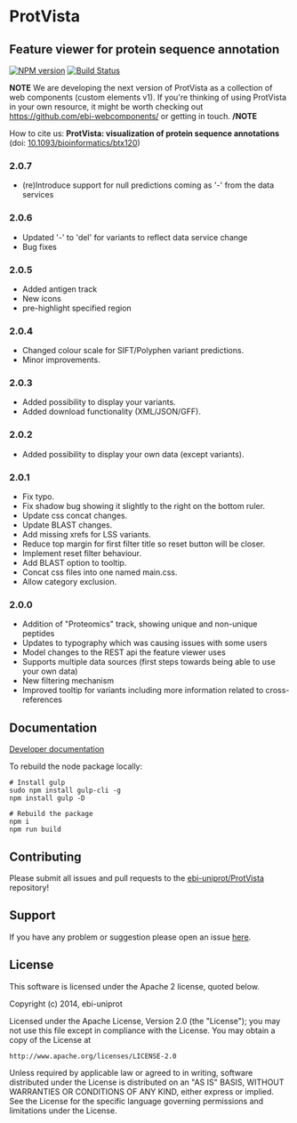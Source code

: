 # ProtVista
## Feature viewer for protein sequence annotation

[![NPM version](http://img.shields.io/npm/v/ProtVista.svg)](https://www.npmjs.org/package/ProtVista)
[![Build Status](https://secure.travis-ci.org/ebi-uniprot/ProtVista.png?branch=master)](http://travis-ci.org/ebi-uniprot/ProtVista)

**NOTE**
We are developing the next version of ProtVista as a collection of web components (custom elements v1). If you're thinking of using ProtVista in your own resource, it might be worth checking out https://github.com/ebi-webcomponents/ or getting in touch.
**/NOTE**

How to cite us: **ProtVista: visualization of protein sequence annotations** (doi: [10.1093/bioinformatics/btx120](https://doi.org/10.1093/bioinformatics/btx120))

### 2.0.7
- (re)Introduce support for null predictions coming as '-' from the data services

### 2.0.6
- Updated '-' to 'del' for variants to reflect data service change
- Bug fixes

### 2.0.5
- Added antigen track
- New icons
- pre-highlight specified region

### 2.0.4
- Changed colour scale for SIFT/Polyphen variant predictions.
- Minor improvements.

### 2.0.3
- Added possibility to display your variants.
- Added download functionality (XML/JSON/GFF).

### 2.0.2
- Added possibility to display your own data (except variants).

### 2.0.1
- Fix typo.
- Fix shadow bug showing it slightly to the right on the bottom ruler.
- Update css concat changes.
- Update BLAST changes.
- Add missing xrefs for LSS variants.
- Reduce top margin for first filter title so reset button will be closer.
- Implement reset filter behaviour.
- Add BLAST option to tooltip.
- Concat css files into one named main.css.
- Allow category exclusion.

### 2.0.0
- Addition of "Proteomics" track, showing unique and non-unique peptides
- Updates to typography which was causing issues with some users
- Model changes to the REST api the feature viewer uses
- Supports multiple data sources (first steps towards being able to use your own data)
- New filtering mechanism
- Improved tooltip for variants including more information related to cross-references

## Documentation
[Developer documentation](http://ebi-uniprot.github.io/ProtVista/developerGuide.html)

To rebuild the node package locally:

```
# Install gulp
sudo npm install gulp-cli -g
npm install gulp -D

# Rebuild the package
npm i
npm run build
```

## Contributing
Please submit all issues and pull requests to the [ebi-uniprot/ProtVista](http://github.com/ebi-uniprot/ProtVista) repository!

## Support
If you have any problem or suggestion please open an issue [here](https://github.com/ebi-uniprot/ProtVista/issues).

## License
This software is licensed under the Apache 2 license, quoted below.

Copyright (c) 2014, ebi-uniprot

Licensed under the Apache License, Version 2.0 (the "License"); you may not
use this file except in compliance with the License. You may obtain a copy of
the License at

    http://www.apache.org/licenses/LICENSE-2.0

Unless required by applicable law or agreed to in writing, software
distributed under the License is distributed on an "AS IS" BASIS, WITHOUT
WARRANTIES OR CONDITIONS OF ANY KIND, either express or implied. See the
License for the specific language governing permissions and limitations under
the License.
